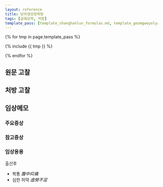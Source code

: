 ```yaml
---
layout: reference
title: 당귀생강양육탕
tags: [금궤요략, 처방]
template_pass: [template_shanghanlun_formulas.md, template_geumgweyolyag_formulas.md, template_etc_formulas.md]
---
```


{% for tmp in page.template_pass %}

{% include {{ tmp }} %}

{% endfor %}

## 원문 고찰

## 처방 고찰



## 임상메모



### 주요증상



### 참고증상



### 임상응용

출산후
* 복통 _腹中㽱痛_
* 심한 허약 _虛勞不足_
